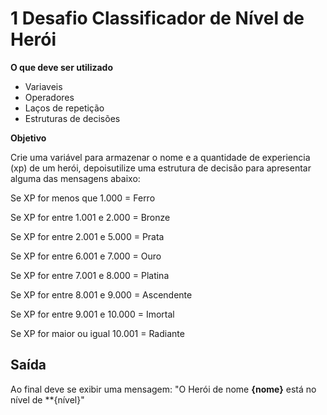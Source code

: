 # 1 Desafio Classificador de Nível de Herói

**O que deve ser utilizado**

- Variaveis
- Operadores
- Laços de repetição
- Estruturas de decisões

**Objetivo**

Crie uma variável para armazenar o nome e a quantidade de experiencia (xp) de um herói, depoisutilize uma estrutura de decisão para apresentar alguma das mensagens abaixo:

Se XP for menos que 1.000 = Ferro 

Se XP for entre 1.001 e 2.000 = Bronze

Se XP for entre 2.001 e 5.000 = Prata 

Se XP for entre 6.001 e 7.000 = Ouro 

Se XP for entre 7.001 e 8.000 = Platina

Se XP for entre 8.001 e 9.000 = Ascendente 

Se XP for entre 9.001 e 10.000 = Imortal

Se XP for maior ou igual 10.001 = Radiante 

## Saída

Ao final deve se exibir uma mensagem:
"O Herói de nome **{nome}** está no nível de **{nível}"
